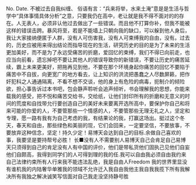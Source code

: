 No.
Date.
不被过去自我纠缠、
俗语有言：“兵来将举，水来土淹”意是是生活与哲学中“具体事情具体分析”之意，只要我仍在高中，老让就是我不得不面对的的存在。人无表人，必须非认他过去做出了一些错误。而且他不打算你补，但我不能被这样的错误击跨。暴风将至，若是不能墙上只朝向我的缺口，可以躲到他人身后，我让大家接纳便匿于人群，没有人可伤害我，没有人可束缚我的自由，没有。过去的，历史应被用来得出结论而指导现在的生活，研究历史的目的是为了未来的生活更加美好，而不是为了永远受痛苦的折磨，爱回忆的束缚，我们不得已向前走，也应当向前看，遗忘掉吧不要让其他人的错误导致你的新错误，不要让历史的痛苦延续，霸上未来更美好，把拖再见到他，不要在那个环境身起你痛苦的回忆不要陷于痛苦中不自拔，向更宽广的地方看去，让上知识的洪流把愚蠢之人尽数屏籁，把作奸犯科之人通通隔离，不看不想不交谈，他的身上有危险的病毒，扼制介的倾险欲，担心事告诉过本书吧，包会静声聆听会追声倾听，书会理解我的思想，你能来载我的感受，把不悦和痛苦交给书，交给纸，让他们封印所有的折磨和无意义的时间的荒度和自找带允行要创造自己的美好未来要离开选所高中，要保护你自己和将来可能的你爱的人，不要管那些一个情感的人，不要管那些无理无礼之人，坚定和专理，愿一路有我有为自己考虑的我，有结果论的我，打赢这场出。挺过这个冬天，春天和自由，那些绿色和美丽的现，它们会回来，一定要坚信，不要放事，不要放弃这种信念，坚定！持久少定！易博天会达到自己的目标.余做自己喜欢的事，我要坚是要持帮号必胜！
长■没有人不需要别人易博天自己会肯足自己易博天只须得到自己的肯足没有人有中国的评价，他们是带私货他们固执己见他们自妄他们自颇高，我得到同学们的人可得到理的我的任.我可以自由我必须自由我约来自己法律约束所有人行来我不能违法乱绝，我是自由人Freedom 我的世界里显没有谁机我的内陆奢华单雅我的领域不允许迁入我自由我他主我自我我揽下所有我解决所有我独之解决诚笑写信面对自己我走没坚持静号胜
